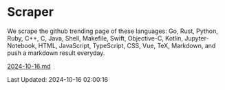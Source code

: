 # Scraper

We scrape the github trending page of these languages: Go, Rust, Python, Ruby, C++, C, Java, Shell, Makefile, Swift, Objective-C, Kotlin, Jupyter-Notebook, HTML, JavaScript, TypeScript, CSS, Vue, TeX, Markdown, and push a markdown result everyday.

[2024-10-16.md](https://github.com/cumthxy/github-trending-backup/blob/master/2024-10-16.md)

Last Updated: 2024-10-16 02:00:16